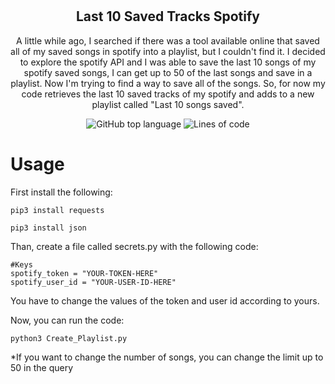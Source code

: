 # 
<h2 align="center">Last 10 Saved Tracks Spotify</h2>

<p align="center">
  A little while ago, I searched if there was a tool available online that saved all of my saved songs in spotify into a playlist, but I couldn't find it. I decided to explore the
  spotify API and I was able to save the last 10 songs of my spotify saved songs, I can get up to 50 of the last songs and save in a playlist. Now I'm trying to find a way to
  save all of the songs. So, for now my code retrieves the last 10 saved tracks of my spotify and adds to a new playlist called "Last 10 songs saved".
</p>

<p align="center">
   <img alt="GitHub top language" src="https://img.shields.io/github/languages/top/thainapires/last10-SavedTracks-Spotify">
   <img alt="Lines of code" src="https://img.shields.io/tokei/lines/github/thainapires/last10-SavedTracks-Spotify">
</p>

# Usage

First install the following:

```
pip3 install requests
```

```
pip3 install json
```

Than, create a file called secrets.py with the following code:

```
#Keys
spotify_token = "YOUR-TOKEN-HERE"
spotify_user_id = "YOUR-USER-ID-HERE"
```

You have to change the values of the token and user id according to yours.

Now, you can run the code:

```
python3 Create_Playlist.py
```

*If you want to change the number of songs, you can change the limit up to 50 in the query
